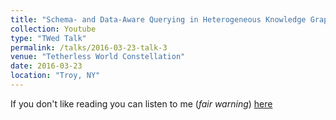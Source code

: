 ```yaml
---
title: "Schema- and Data-Aware Querying in Heterogeneous Knowledge Graphs"
collection: Youtube
type: "TWed Talk"
permalink: /talks/2016-03-23-talk-3
venue: "Tetherless World Constellation"
date: 2016-03-23
location: "Troy, NY"
---
```


If you don't like reading you can listen to me (_fair warning_) [here](https://youtu.be/D9zDkHfcuGQ?t=966)
